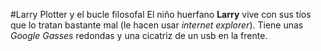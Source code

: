 #Larry Plotter y el bucle filosofal
El niño huerfano **Larry** vive con sus tíos que lo tratan bastante mal
(le hacen usar *internet explorer*).
Tiene unas *Google Gasses* redondas y una cicatriz de un usb en la frente. 

